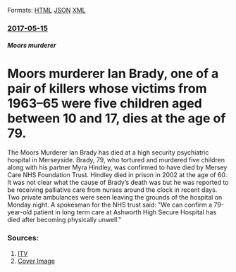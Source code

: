 
Formats: [HTML](/news/2017/05/15/moors-murderer-ian-brady-one-of-a-pair-of-killers-whose-victims-from-1963-ndash-65-were-five-children-aged-between-10-and-17-dies-at-the-a.html)  [JSON](/news/2017/05/15/moors-murderer-ian-brady-one-of-a-pair-of-killers-whose-victims-from-1963-ndash-65-were-five-children-aged-between-10-and-17-dies-at-the-a.json)  [XML](/news/2017/05/15/moors-murderer-ian-brady-one-of-a-pair-of-killers-whose-victims-from-1963-ndash-65-were-five-children-aged-between-10-and-17-dies-at-the-a.xml)  

### [2017-05-15](/news/2017/05/15/index.md)

##### Moors murderer
# Moors murderer Ian Brady, one of a pair of killers whose victims from 1963&ndash;65 were five children aged between 10 and 17, dies at the age of 79. 

The Moors Murderer Ian Brady has died at a high security psychiatric hospital in Merseyside. Brady, 79, who tortured and murdered five children along with his partner Myra Hindley, was confirmed to have died by Mersey Care NHS Foundation Trust. Hindley died in prison in 2002 at the age of 60. It was not clear what the cause of Brady’s death was but he was reported to be receiving palliative care from nurses around the clock in recent days. Two private ambulances were seen leaving the grounds of the hospital on Monday night. A spokesman for the NHS trust said: &quot;We can confirm a 79-year-old patient in long term care at Ashworth High Secure Hospital has died after becoming physically unwell.&quot; 


### Sources:

1. [ITV](http://www.itv.com/news/2017-05-15/moors-murderer-ian-brady-dead-at-age-79/)
1. [Cover Image](http://news.images.itv.com/image/file/1300180/img.jpg)
